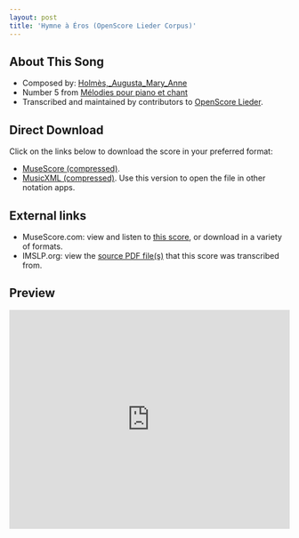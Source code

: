 ```yaml
---
layout: post
title: 'Hymne à Éros (OpenScore Lieder Corpus)'
---
```


## About This Song

- Composed by: [Holmès,_Augusta_Mary_Anne](https://fourscoreandmore.org/openscore/lieder/Holmès,_Augusta_Mary_Anne)
- Number 5 from [Mélodies pour piano et chant](https://fourscoreandmore.org/openscore/lieder/Holmès,_Augusta_Mary_Anne/Mélodies_pour_piano_et_chant)
- Transcribed and maintained by contributors to [OpenScore Lieder].

[OpenScore Lieder]: https://musescore.com/openscore-lieder-corpus

## Direct Download

Click on the links below to download the score in your preferred format:
- [MuseScore (compressed)](https://github.com/openscore/lieder/blob/main/scores/Holmès,_Augusta_Mary_Anne/Mélodies_pour_piano_et_chant/05_Hymne_à_Éros/lc5991174.mscz?raw=true).
- [MusicXML (compressed)](https://github.com/openscore/lieder/blob/main/scores/Holmès,_Augusta_Mary_Anne/Mélodies_pour_piano_et_chant/05_Hymne_à_Éros/lc5991174.mxl?raw=true). Use this version to open the file in other notation apps.

## External links

- MuseScore.com: view and listen to [this score][MuseScore], or download in a variety of formats.
- IMSLP.org: view the [source PDF file(s)][IMSLP] that this score was transcribed from.

[MuseScore]: https://musescore.com/score/5991174
[IMSLP]: https://imslp.org/wiki/Special:ReverseLookup/335938

## Preview

<iframe width="100%" height="394" src="https://musescore.com/openscore-lieder-corpus/scores/5991174/embed" frameborder="0" allowfullscreen allow="autoplay; fullscreen"></iframe>
